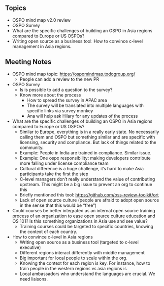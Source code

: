 ## Topics

* OSPO mind map v2.0 review
* OSPO Survey
* What are the specific challenges of building an OSPO in Asia regions compared to Europe or US OSPOs? 
* Writing open source as a business tool: How to convince c-level management in Asia regions.

## Meeting Notes

* OSPO mind map topic: https://ospomindmap.todogroup.org/
   * People can add a review to the new PR
* OSPO Survey
   * Is is possible to add a question to the survey?
   * Know more about the process
      * How to spread the survey in APAC area
      * The survey will be translated into multiple languages with specific links via survey monkey
      * Ana will help ask Hilary for any updates of the process
* What are the specific challenges of building an OSPO in Asia regions compared to Europe or US OSPOs? 
    * Similar to Europe, everything is in a really early state. No necessarily calling them and OSPO but something similar and are specific with licensing, security and compliance. But lack of things related to the community.
    * Example: People in India are trained in compliance. Similar issue.
    * Example: One ospo responsibility: making developers contribute more falling under license compliance team
    * Cultural difference is a huge challenge, it’s hard to make Asia participants take the first the step
    * C-level managers don’t really understand the value of contributing upstream. This might be a big issue to prevent an org to continue this
    * Briefly mentioned this tool: https://github.com/oss-review-toolkit/ort 
    * Lack of open source culture (people are afraid to adopt open source in the sense that this would be “free”)
* Could courses be better integrated as an internal open source training process of an organization to ease open source culture education and OS 101? Is this something organizations in Asia use and see value?
    * Training courses could be targeted to specific countries, knowing the context of each country.
* How to convince c-level in Asia regions
    * Writing open source as a business tool (targeted to c-level executive)
    * Different regions interact differently with middle management
    * Big important for local people to scale within the org.
    * Knowing the context for each region is key. For instance, how to train people in the western regions vs asia regions is
    * Local ambassadors who understand the languages are crucial. We need liaisons.

